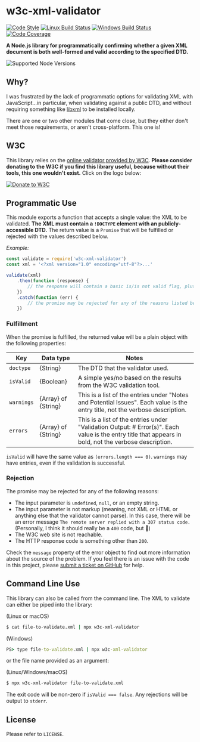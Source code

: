 # w3c-xml-validator

[![Code Style](https://img.shields.io/badge/code%20style-standard-brightgreen.svg)](https://standardjs.com/)
[![Linux Build Status](https://img.shields.io/travis/DPassarelli/w3c-xml-validator/master?label=Linux%20build&logo=travis)](https://travis-ci.org/DPassarelli/w3c-xml-validator)
[![Windows Build Status](https://img.shields.io/appveyor/build/DPassarelli/w3c-xml-validator/master?label=Windows%20build&logo=appveyor)](https://ci.appveyor.com/project/DPassarelli/w3c-xml-validator?branch=master)
[![Code Coverage](https://codecov.io/gh/DPassarelli/w3c-xml-validator/branch/repackage/graph/badge.svg?token=NG8SI57FWX)](https://codecov.io/gh/DPassarelli/w3c-xml-validator)

**A Node.js library for programmatically confirming whether a given XML document is both well-formed and valid according to the specified DTD.**

![Supported Node Versions](https://img.shields.io/node/v/w3c-xml-validator?color=informational)

## Why?

I was frustrated by the lack of programmatic options for validating XML with JavaScript...in particular, when validating against a public DTD, and without requiring something like [libxml](http://www.xmlsoft.org) to be installed locally.

There are one or two other modules that come close, but they either don't meet those requirements, or aren't cross-platform. This one is!

## W3C

This library relies on the [online validator provided by W3C](https://validator.w3.org). **Please consider donating to the W3C if you find this library useful, because without their tools, this one wouldn't exist.** Click on the logo below:

[![Donate to W3C](https://www.w3.org/QA/Tools/I_heart_validator_lg)](http://w3.org/support/donate/)

## Programmatic Use

This module exports a function that accepts a single value: the XML to be validated. **The XML must contain a `!DOCTYPE` element with an publicly-accessible DTD.** The return value is a `Promise` that will be fulfilled or rejected with the values described below.

_Example:_

```javascript
const validate = require('w3c-xml-validator')
const xml = '<?xml version="1.0" encoding="utf-8"?>...'

validate(xml)
    .then(function (response) {
        // the response will contain a basic is/is not valid flag, plus warnings and errors (if present)
    })
    .catch(function (err) {
        // the promise may be rejected for any of the reasons listed below
    })
```

### Fulfillment

When the promise is fulfilled, the returned value will be a plain object with the following properties:

| Key | Data type | Notes |
|-----|-----------|-------|
| `doctype` | {String} | The DTD that the validator used. |
| `isValid` | {Boolean} | A simple yes/no based on the results from the W3C validation tool. |
| `warnings` | {Array} of {String} | This is a list of the entries under "Notes and Potential Issues". Each value is the entry title, not the verbose description. |
| `errors` | {Array} of {String} | This is a list of the entries under "Validation Output: # Error(s)". Each value is the entry title that appears in bold, not the verbose description. |

`isValid` will have the same value as `(errors.length === 0)`. `warnings` may have entries, even if the validation is successful.

### Rejection

The promise may be rejected for any of the following reasons:

* The input parameter is `undefined`, `null`, or an empty string.
* The input parameter is not markup (meaning, not XML or HTML or anything else that the validator cannot parse). In this case, there will be an error message `The remote server replied with a 307 status code.` (Personally, I think it should really be a `400` code, but 🤷)
* The W3C web site is not reachable.
* The HTTP response code is something other than `200`.

Check the `message` property of the error object to find out more information about the source of the problem. If you feel there is an issue with the code in this project, please [submit a ticket on GitHub](https://github.com/DPassarelli/w3c-xml-validator/issues) for help.

## Command Line Use

This library can also be called from the command line. The XML to validate can either be piped into the library:

(Linux or macOS)
```bash
$ cat file-to-validate.xml | npx w3c-xml-validator
```

(Windows)
```cmd
PS> type file-to-validate.xml | npx w3c-xml-validator
```

or the file name provided as an argument:

(Linux/Windows/macOS)
```bash 
$ npx w3c-xml-validator file-to-validate.xml
```

The exit code will be non-zero if `isValid === false`. Any rejections will be output to `stderr`.

## License

Please refer to `LICENSE`.
